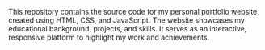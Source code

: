 This repository contains the source code for my personal portfolio website created using HTML, CSS, and JavaScript. The website showcases my educational background, projects, and skills. It serves as an interactive, responsive platform to highlight my work and achievements.

